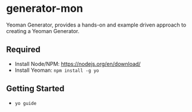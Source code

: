 # generator-mon
Yeoman Generator, provides a hands-on and example driven approach to creating a Yeoman Generator.


## Required
- Install Node/NPM: https://nodejs.org/en/download/
- Install Yeoman: `npm install -g yo`

## Getting Started
- `yo guide`

